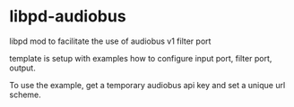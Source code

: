 libpd-audiobus
==============

libpd mod to facilitate the use of audiobus v1 filter port

template is setup with examples how to configure input port, filter port, output.

To use the example, get a temporary audiobus api key and set a unique url scheme.